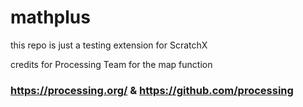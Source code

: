 # mathplus
this repo is just a testing extension for ScratchX

credits for Processing Team for the map function
### https://processing.org/ & https://github.com/processing
